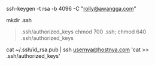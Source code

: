 ssh-keygen -t rsa -b 4096 -C "rolly@awangga.com"



mkdir .ssh
>.ssh/authorized_keys
chmod 700 .ssh; chmod 640 .ssh/authorized_keys


cat ~/.ssh/id_rsa.pub | ssh usernya@hostnya.com 'cat >> .ssh/authorized_keys'
